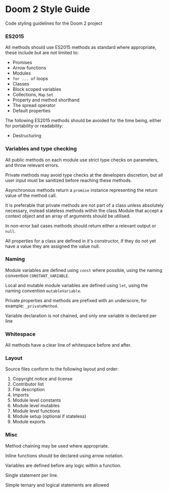 # Doom 2 Style Guide

Code styling guidelines for the Doom 2 project

### ES2015

All methods should use ES2015 methods as standard where appropriate, these include but are not limited to:

- Promises
- Arrow functions
- Modules
- `for ... of` loops
- Classes
- Block scoped variables
- Collections, `Map`  `Set`
- Property and method shorthand
- The spread operator
- Default properties

The following ES2015 methods should be avoided for the time being, either for portability or readability:

- Destructuring

### Variables and type checking

All public methods on each module use strict type checks on parameters, and throw relevant errors.

Private methods may avoid type checks at the developers discretion, but all user input must be sanitized before reaching these methods.

Asynchronous methods return a `promise` instance representing the return value of the method call.

It is preferable that private methods are not part of a class unless absolutely necessary, instead stateless methods within the class Module that accept a context object and an array of arguments should be utilised.

In non-error bail cases methods should return either a relevant output or `null`.

All properties for a class are defined in it's constructor, if they do not yet have a value they are assigned the value null.

### Naming

Module variables are defined using `const` where possible, using the naming convention `CONSTANT_VARIABLE`.

Local and mutable module variables are defined using `let`, using the naming convention `mutableVariable`.

Private properties and methods are prefixed with an underscore, for example: `_privateMethod`.

Variable declaration is not chained, and only one variable is declared per line

### Whitespace

All methods have a clear line of whitespace before and after.

### Layout

Source files conform to the following layout and order:

1. Copyright notice and license
2. Contributor list
3. File description
4. Imports
5. Module level constants
6. Module level mutables
7. Module level functions
8. Module setup (optional if stateless)
9. Module exports

### Misc

Method chaining may be used where appropriate.

Inline functions should be declared using arrow notation.

Variables are defined before any logic within a function.

Single statement per line.

Simple ternary and logical statements are allowed